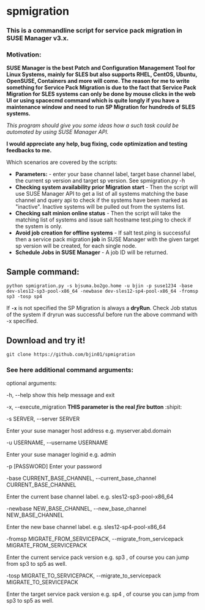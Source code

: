 # spmigration
### This is a commandline script for service pack migration in SUSE Manager v3.x. ###


### Motivation: ###
__SUSE Manager is the best Patch and Configuration Management Tool for Linux Systems, mainly for SLES but also supports RHEL, CentOS, Ubuntu, OpenSUSE, Containers and more will come. The reason for me to write something for Service Pack Migration is due to the fact that Service Pack Migration for SLES systems can only be done by mouse clicks in the web UI or using spacecmd command which is quite longly if you have a maintenance window and need to run SP Migration for hundreds of SLES systems.__

_This program should give you some ideas how a such task could be automated by using SUSE Manager API._

**I would appreciate any help, bug fixing, code optimization and testing feedbacks to me.**

Which scenarios are covered by the scripts:
* __Parameters:__ - enter your base channel label, target base channel label, the current sp version and target sp version. See spmigration.py -h
* __Checking system availability prior Migration start__ - Then the script will use SUSE Manager API to get a list of all systems matching the base channel and query api to check if the systems have been marked as "inactive". Inactive systems will be pulled out from the systems list.
* __Checking salt minion online status__ - Then the script will take the matching list of systems and issue salt hostname test.ping to check if the system is only.
* __Avoid job creation for offline systems__ - If salt test.ping is successful then a service pack migration **job** in SUSE Manager with the given target sp version will be created, for each single node.
* __Schedule Jobs in SUSE Manager__ - A job ID will be returned.

## Sample command: ##

```python spmigration.py -s bjsuma.bo2go.home -u bjin -p suse1234 -base dev-sles12-sp3-pool-x86_64 -newbase dev-sles12-sp4-pool-x86_64 -fromsp sp3 -tosp sp4```

If __`-x`__ is not specified the SP Migration is always a **dryRun**.
Check Job status of the system if dryrun was successful before run the above command with -x specified.

## Download and try it! ##
```git clone https://github.com/bjin01/spmigration```


### See here additional command arguments: ###

optional arguments:

  -h, --help            show this help message and exit
  
  -x, --execute_migration __THIS parameter is the real _fire_ button__ :shipit:
  
  
  -s SERVER, --server SERVER
  
 Enter your suse manager host address e.g. myserver.abd.domain
                        
                        
  -u USERNAME, --username USERNAME
  
 Enter your suse manager loginid e.g. admin
                        
                        
  -p [PASSWORD]         Enter your password
  
  
  -base CURRENT_BASE_CHANNEL, --current_base_channel CURRENT_BASE_CHANNEL
  
  Enter the current base channel label. e.g. sles12-sp3-pool-x86_64
                        
                        
  -newbase NEW_BASE_CHANNEL, --new_base_channel NEW_BASE_CHANNEL
  
  Enter the new base channel label. e.g. sles12-sp4-pool-x86_64
                        
                        
  -fromsp MIGRATE_FROM_SERVICEPACK, --migrate_from_servicepack MIGRATE_FROM_SERVICEPACK
  
 Enter the current service pack version e.g. sp3 , of course you can jump from sp3 to sp5 as well.
                        
                        
  -tosp MIGRATE_TO_SERVICEPACK, --migrate_to_servicepack MIGRATE_TO_SERVICEPACK
  
 Enter the target service pack version e.g. sp4 , of course you can jump from sp3 to sp5 as well.
